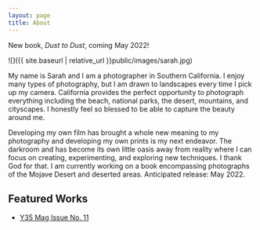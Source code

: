 ```yaml
---
layout: page
title: About
---
```


<p class="message">
  New book, <em>Dust to Dust</em>, coming May 2022!
</p>

![]({{ site.baseurl | relative_url }}public/images/sarah.jpg)

My name is Sarah and I am a photographer in Southern California. I enjoy many types of photography, but I am drawn to landscapes every time I pick up my camera. California provides the perfect opportunity to photograph everything including the beach, national parks, the desert, mountains, and cityscapes. I honestly feel so blessed to be able to capture the beauty around me.

Developing my own film has brought a whole new meaning to my photography and developing my own prints is my next endeavor. The darkroom and has become its own little oasis away from reality where I can focus on creating, experimenting, and exploring new techniques. I thank God for that. I am currently working on a book encompassing photographs of the Mojave Desert and deserted areas. Anticipated release: May 2022.

## Featured Works

- [Y35 Mag Issue No. 11](https://www.yung35mm.com/y35magazine/p/y35-mag-issue-no-11)
